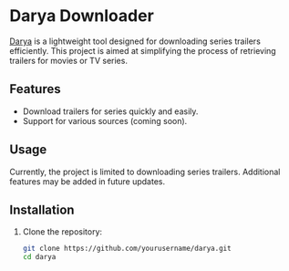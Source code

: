 # Darya Downloader

[Darya](https://darya.net) is a lightweight tool designed for downloading series trailers efficiently. This project is aimed at simplifying the process of retrieving trailers for movies or TV series.

## Features
- Download trailers for series quickly and easily.
- Support for various sources (coming soon).

## Usage
Currently, the project is limited to downloading series trailers. Additional features may be added in future updates.

## Installation
1. Clone the repository:
   ```bash
   git clone https://github.com/yourusername/darya.git
   cd darya
